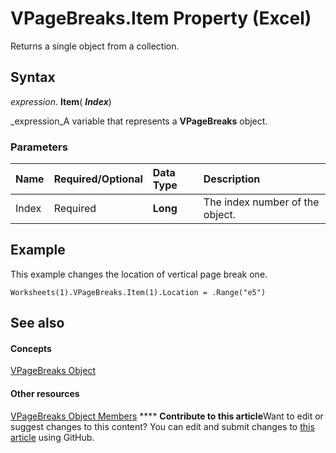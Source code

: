 
# VPageBreaks.Item Property (Excel)

Returns a single object from a collection.


## Syntax

 _expression_. **Item**( **_Index_**)

 _expression_A variable that represents a  **VPageBreaks** object.


### Parameters



|**Name**|**Required/Optional**|**Data Type**|**Description**|
|:-----|:-----|:-----|:-----|
|Index|Required| **Long**|The index number of the object.|

## Example

This example changes the location of vertical page break one.


```
Worksheets(1).VPageBreaks.Item(1).Location = .Range("e5")
```


## See also


#### Concepts


 [VPageBreaks Object](ab8f288a-5235-76c9-7b27-81e542cdd141.md)
#### Other resources


 [VPageBreaks Object Members](0f15730f-da06-952a-6693-fa5dcdff2cc1.md)
****   **Contribute to this article**Want to edit or suggest changes to this content? You can edit and submit changes to  [this article](https://github.com/jhershey00/VBA_Excel_Test/OpenXMLCon/articles/88e9cc81-409b-52ca-3d4e-54d3d28f186c.md) using GitHub.

